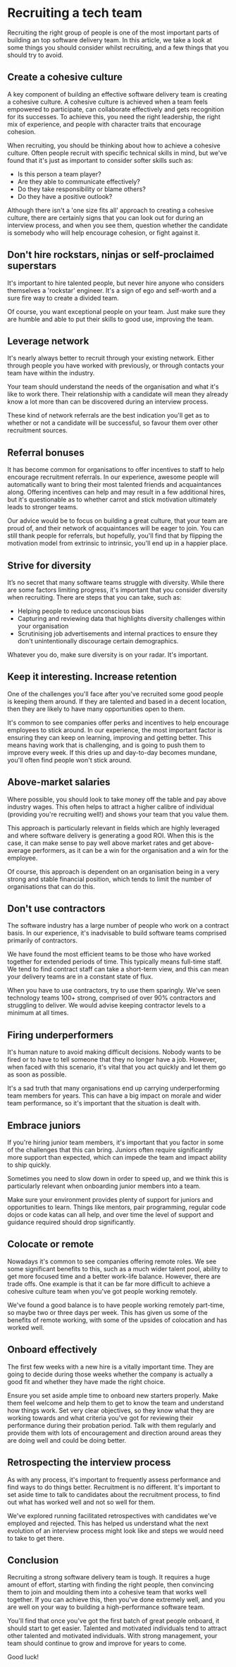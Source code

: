 # Recruiting a tech team

Recruiting the right group of people is one of the most important parts of building an top software delivery team. In this article, we take a look at some things you should consider whilst recruiting, and a few things that you should try to avoid.

## Create a cohesive culture
A key component of building an effective software delivery team is creating a cohesive culture. A cohesive culture is achieved when a team feels empowered to participate, can collaborate effectively and gets recognition for its successes. To achieve this, you need the right leadership, the right mix of experience, and people with character traits that encourage cohesion.

When recruiting, you should be thinking about how to achieve a cohesive culture. Often people recruit with specific technical skills in mind, but we've found that it's just as important to consider softer skills such as:

 * Is this person a team player?
 * Are they able to communicate effectively?
 * Do they take responsibility or blame others?
 * Do they have a positive outlook?

Although there isn't a 'one size fits all' approach to creating a cohesive culture, there are certainly signs that you can look out for during an interview process, and when you see them, question whether the candidate is somebody who will help encourage cohesion, or fight against it.

## Don't hire rockstars, ninjas or self-proclaimed superstars
It's important to hire talented people, but never hire anyone who considers themselves a 'rockstar' engineer. It's a sign of ego and self-worth and a sure fire way to create a divided team.

Of course, you want exceptional people on your team. Just make sure they are humble and able to put their skills to good use, improving the team.

## Leverage network
It's nearly always better to recruit through your existing network. Either through people you have worked with previously, or through contacts your team have within the industry.

Your team should understand the needs of the organisation and what it's like to work there. Their relationship with a candidate will mean they already know a lot more than can be discovered during an interview process.

These kind of network referrals are the best indication you'll get as to whether or not a candidate will be successful, so favour them over other recruitment sources.

## Referral bonuses
It has become common for organisations to offer incentives to staff to help encourage recruitment referrals. In our experience, awesome people will automatically want to bring their most talented friends and acquaintances along. Offering incentives can help and may result in a few additional hires, but it's questionable as to whether carrot and stick motivation ultimately leads to stronger teams.  

Our advice would be to focus on building a great culture, that your team are proud of, and their network of acquaintances will be eager to join. You can still thank people for referrals, but hopefully, you'll find that by flipping the motivation model from extrinsic to intrinsic, you'll end up in a happier place.

##  Strive for diversity
It’s no secret that many software teams struggle with diversity. While there are some factors limiting progress, it's important that you consider diversity when recruiting. There are steps that you can take, such as:

* Helping people to reduce unconscious bias
* Capturing and reviewing data that highlights diversity challenges within your organisation
* Scrutinising job advertisements and internal practices to ensure they don't unintentionally discourage certain demographics.

Whatever you do, make sure diversity is on your radar. It's important.

## Keep it interesting. Increase retention
One of the challenges you'll face after you've recruited some good people is keeping them around. If they are talented and based in a decent location, then they are likely to have many opportunities open to them.

It's common to see companies offer perks and incentives to help encourage employees to stick around. In our experience, the most important factor is ensuring they can keep on learning, improving and getting better. This means having work that is challenging, and is going to push them to improve every week. If this dries up and day-to-day becomes mundane, you'll often find people won't stick around.

## Above-market salaries
Where possible, you should look to take money off the table and pay above industry wages. This often helps to attract a higher calibre of individual (providing you're recruiting well!) and shows your team that you value them.

This approach is particularly relevant in fields which are highly leveraged and where software delivery is generating a good ROI. When this is the case, it can make sense to pay well above market rates and get above-average performers, as it can be a win for the organisation and a win for the employee.

Of course, this approach is dependent on an organisation being in a very strong and stable financial position, which tends to limit the number of organisations that can do this.

## Don't use contractors
The software industry has a large number of people who work on a contract basis. In our experience, it's inadvisable to build software teams comprised primarily of contractors.

We have found the most efficient teams to be those who have worked together for extended periods of time. This typically means full-time staff. We tend to find contract staff can take a short-term view, and this can mean your delivery teams are in a constant state of flux.

When you have to use contractors, try to use them sparingly. We've seen technology teams 100+ strong, comprised of over 90% contractors and struggling to deliver. We would advise keeping contractor levels to a minimum at all times.

## Firing underperformers
It's human nature to avoid making difficult decisions. Nobody wants to be fired or to have to tell someone that they no longer have a job. However, when faced with this scenario, it's vital that you act quickly and let them go as soon as possible.

It's a sad truth that many organisations end up carrying underperforming team members for years. This can have a big impact on morale and wider team performance, so it's important that the situation is dealt with.

## Embrace juniors
If you're hiring junior team members, it's important that you factor in some of the challenges that this can bring. Juniors often require significantly more support than expected, which can impede the team and impact ability to ship quickly.

Sometimes you need to slow down in order to speed up, and we think this is particularly relevant when onboarding junior members into a team.

Make sure your environment provides plenty of support for juniors and opportunities to learn. Things like mentors, pair programming, regular code dojos or code katas can all help, and over time the level of support and guidance required should drop significantly.

## Colocate or remote
Nowadays it's common to see companies offering remote roles. We see some significant benefits to this, such as a much wider talent pool, ability to get more focused time and a better work-life balance. However, there are trade offs. One example is that it can be far more difficult to achieve a cohesive culture team when you've got people working remotely.

We've found a good balance is to have people working remotely part-time, so maybe two or three days per week. This has given us some of the benefits of remote working, with some of the upsides of colocation and has worked well.  

## Onboard effectively
The first few weeks with a new hire is a vitally important time. They are going to decide during those weeks whether the company is actually a good fit and whether they have made the right choice.

Ensure you set aside ample time to onboard new starters properly. Make them feel welcome and help them to get to know the team and understand how things work. Set very clear objectives, so they know what they are working towards and what criteria you've got for reviewing their performance during their probation period. Talk with them regularly and provide them with lots of encouragement and direction around areas they are doing well and could be doing better.

## Retrospecting the interview process
As with any process, it's important to frequently assess performance and find ways to do things better. Recruitment is no different. It's important to set aside time to talk to candidates about the recruitment process, to find out what has worked well and not so well for them.

We've explored running facilitated retrospectives with candidates we've employed and rejected. This has helped us understand what the next evolution of an interview process might look like and steps we would need to take to get there.

## Conclusion
Recruiting a strong software delivery team is tough. It requires a huge amount of effort, starting with finding the right people, then convincing them to join and moulding them into a cohesive team that works well together. If you can achieve this, then you've done extremely well, and you are well on your way to building a high-performance software team.

You'll find that once you've got the first batch of great people onboard, it should start to get easier. Talented and motivated individuals tend to attract other talented and motivated individuals. With strong management, your team should continue to grow and improve for years to come.

Good luck!
